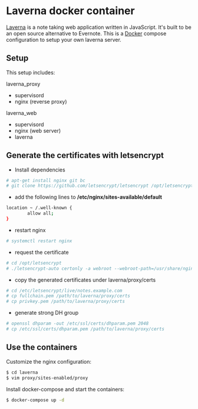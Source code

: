 # Laverna docker container

[Laverna](http://laverna.cc) is a note taking web application written in JavaScript. It's built to be an open source alternative to Evernote.
This is a [Docker](https://docker.com) compose configuration to setup your own laverna server.

## Setup

This setup includes:

laverna_proxy
* supervisord
* nginx (reverse proxy)

laverna_web
* supervisord
* nginx (web server)
* laverna

## Generate the certificates with letsencrypt

* Install dependencies
```bash
# apt-get install nginx git bc
# git clone https://github.com/letsencrypt/letsencrypt /opt/letsencrypt
```

* add the following lines to **/etc/nginx/sites-available/default**
```bash
location ~ /.well-known {
        allow all;
}
```

* restart nginx
```bash
# systemctl restart nginx
```

* request the certificate
```bash
# cd /opt/letsencrypt
# ./letsencrypt-auto certonly -a webroot --webroot-path=/usr/share/nginx/html -d notes.example.com
```

* copy the generated certificates under laverna/proxy/certs
```bash
# cd /etc/letsencrypt/live/notes.example.com
# cp fullchain.pem /path/to/laverna/proxy/certs
# cp privkey.pem /path/to/laverna/proxy/certs
```

* generate strong DH group
```bash
# openssl dhparam -out /etc/ssl/certs/dhparam.pem 2048
# cp /etc/ssl/certs/dhparam.pem /path/to/laverna/proxy/certs
```

## Use the containers

Customize the nginx configuration:
```bash
$ cd laverna
$ vim proxy/sites-enabled/proxy
```

Install docker-compose and start the containers:
```bash
$ docker-compose up -d
```
